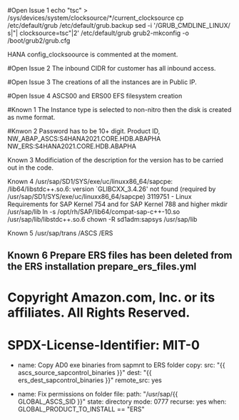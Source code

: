 #Open Issue 1
echo "tsc" > /sys/devices/system/clocksource/*/current_clocksource
cp /etc/default/grub /etc/default/grub.backup
sed -i '/GRUB_CMDLINE_LINUX/ s|"| clocksource=tsc"|2' /etc/default/grub
grub2-mkconfig -o /boot/grub2/grub.cfg

HANA config_clocksoource is commented at the moment.

#Open Issue 2
The inbound CIDR for customer has all inbound access.

#Open Issue 3
The creations of all the instances are in Public IP.

#Open Issue 4
ASCS00 and ERS00 EFS filesystem creation

#Known 1
The Instance type is selected to non-nitro then the disk is created as nvme format.

#Knwon 2
Password has to be 10+ digit.
Product ID,
NW_ABAP_ASCS:S4HANA2021.CORE.HDB.ABAPHA
NW_ERS:S4HANA2021.CORE.HDB.ABAPHA

Known 3
Modificiation of the description for the version has to be carried out in the code.

Known 4
/usr/sap/SD1/SYS/exe/uc/linuxx86_64/sapcpe: /lib64/libstdc++.so.6: version `GLIBCXX_3.4.26' not found (required by /usr/sap/SD1/SYS/exe/uc/linuxx86_64/sapcpe)
3119751 - Linux Requirements for SAP Kernel 754 and for SAP Kernel 788 and higher
mkdir /usr/sap/lib
ln -s /opt/rh/SAP/lib64/compat-sap-c++-10.so /usr/sap/lib/libstdc++.so.6
chown -R sd1adm:sapsys /usr/sap/lib

Known 5
/usr/sap/trans
/ASCS
/ERS

Known 6
Prepare ERS files has been deleted from the ERS installation prepare_ers_files.yml
---

# Copyright Amazon.com, Inc. or its affiliates. All Rights Reserved.
# SPDX-License-Identifier: MIT-0

- name: Copy AD0 exe binaries from sapmnt to ERS folder
  copy: 
    src: "{{ ascs_source_sapcontrol_binaries }}"
    dest: "{{ ers_dest_sapcontrol_binaries }}"
    remote_src: yes

- name: Fix permissions on folder
  file:
    path: "/usr/sap/{{ GLOBAL_ASCS_SID }}"
    state: directory
    mode: 0777
    recurse: yes
  when: GLOBAL_PRODUCT_TO_INSTALL == "ERS"




